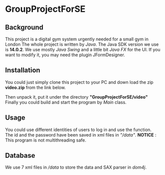 # GroupProjectForSE
## Background
This project is a digital gym system urgently needed for a small gym in London 
The whole project is written by *Java*. 
The Java SDK version we use is **14.0.2**.
We use mostly *Java Swing* and a little bit *Java FX* for the UI.
If you want to modify it, you may need the plugin JFormDesigner. 
## Installation
You could just simply clone this project to your PC and down load the zip **video.zip** from the link below.

Then unpack it, put it under the directory **"GroupProjectForSE/video"**
Finally you could build and start the program by *Main* class.
## Usage
You could use different identities of users to log in and use the function.
The id and the password have been saved in xml files in *"/data"*.
**NOTICE** : This program is not multithreading safe.
## Database
We use 7 xml files in */data* to store the data and SAX parser in *dom4j*.




